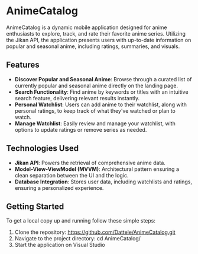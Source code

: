 # AnimeCatalog

AnimeCatalog is a dynamic mobile application designed for anime enthusiasts to explore, track, and rate their favorite anime series. Utilizing the Jikan API, the application presents users with up-to-date information on popular and seasonal anime, including ratings, summaries, and visuals.

## Features

- **Discover Popular and Seasonal Anime**: Browse through a curated list of currently popular and seasonal anime directly on the landing page.
- **Search Functionality**: Find anime by keywords or titles with an intuitive search feature, delivering relevant results instantly.
- **Personal Watchlist**: Users can add anime to their watchlist, along with personal ratings, to keep track of what they've watched or plan to watch.
- **Manage Watchlist**: Easily review and manage your watchlist, with options to update ratings or remove series as needed.

## Technologies Used

- **Jikan API**: Powers the retrieval of comprehensive anime data.
- **Model-View-ViewModel (MVVM)**: Architectural pattern ensuring a clean separation between the UI and the logic.
- **Database Integration**: Stores user data, including watchlists and ratings, ensuring a personalized experience.

## Getting Started

To get a local copy up and running follow these simple steps:

1. Clone the repository: https://github.com/Dattele/AnimeCatalog.git
2. Navigate to the project directory: cd AnimeCatalog/
3. Start the application on Visual Studio
